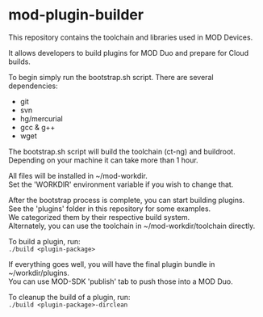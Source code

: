 mod-plugin-builder
==================

This repository contains the toolchain and libraries used in MOD Devices.

It allows developers to build plugins for MOD Duo and prepare for Cloud builds.

To begin simply run the bootstrap.sh script.
There are several dependencies:
 - git
 - svn
 - hg/mercurial
 - gcc & g++
 - wget

The bootstrap.sh script will build the toolchain (ct-ng) and buildroot.<br/>
Depending on your machine it can take more than 1 hour.<br/>

All files will be installed in ~/mod-workdir.<br/>
Set the 'WORKDIR' environment variable if you wish to change that.

After the bootstrap process is complete, you can start building plugins.<br/>
See the 'plugins' folder in this repository for some examples.<br/>
We categorized them by their respective build system.<br/>
Alternately, you can use the toolchain in ~/mod-workdir/toolchain directly.

To build a plugin, run:<br/>
```./build <plugin-package>```

If everything goes well, you will have the final plugin bundle in ~/workdir/plugins.<br/>
You can use MOD-SDK 'publish' tab to push those into a MOD Duo.

To cleanup the build of a plugin, run:<br/>
```./build <plugin-package>-dirclean```
